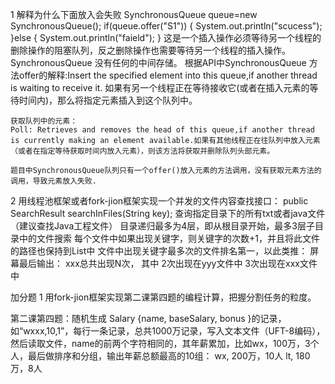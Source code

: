 1 解释为什么下面放入会失败
	SynchronousQueue<String> queue=new SynchronousQueue();
	if(queue.offer("S1"))
	{
		System.out.println("scucess");
	}else
	{
		System.out.println("faield");
	}
	这是一个插入操作必须等待另一个线程的删除操作的阻塞队列，反之删除操作也需要等待另一个线程的插入操作。 SynchronousQueue 没有任何的中间存储。
    根据API中SynchronousQueue 方法offer的解释:Insert the  specified element into this queue,if another thread is waiting to receive it. 如果有另一个线程正在等待接收它(或者在插入元素的等待时间内)，那么将指定元素插入到这个队列中。

    获取队列中的元素：
    Poll: Retrieves and removes the head of this queue,if another thread is currently making an element available.如果有其他线程正在往队列中放入元素（或者在指定等待获取时间内放入元素），则该方法将获取并删除队列头部元素。

    题目中SynchronousQueue队列只有一个offer()放入元素的方法调用，没有获取元素方法的调用，导致元素放入失败.

2  用线程池框架或者fork-jion框架实现一个并发的文件内容查找接口：
    public SearchResult searchInFiles(String key);
    查询指定目录下的所有txt或者java文件（建议查找Java工程文件）
    目录递归最多为4层，即从根目录开始，最多3层子目录中的文件搜索
    每个文件中如果出现关键字，则关键字的次数+1，并且将此文件的路径也保持到List中
    文件中出现关键字最多次的文件排名第一，以此类推：
    屏幕最后输出：
    xxx总共出现N次，
    其中 2次出现在yyy文件中
         3次出现在xxx文件中


加分题
1 用fork-jion框架实现第二课第四题的编程计算，把握分割任务的粒度。

第二课第四题：随机生成 Salary {name, baseSalary, bonus  }的记录，如“wxxx,10,1”，每行一条记录，总共1000万记录，写入文本文件（UFT-8编码），
   然后读取文件，name的前两个字符相同的，其年薪累加，比如wx，100万，3个人，最后做排序和分组，输出年薪总额最高的10组：
         wx, 200万，10人
         lt, 180万，8人